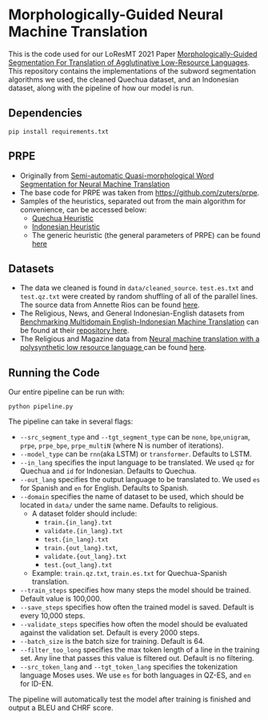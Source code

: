 # Morphologically-Guided Neural Machine Translation

This is the code used for our LoResMT 2021 Paper [Morphologically-Guided Segmentation For Translation of Agglutinative Low-Resource Languages](). This repository contains the implementations of the subword segmentation algorithms we used, the cleaned Quechua dataset, and an Indonesian dataset, along with the pipeline of how our model is run.

## Dependencies
```
pip install requirements.txt
```

## PRPE
 - Originally from [Semi-automatic Quasi-morphological Word Segmentation for Neural Machine Translation](https://link.springer.com/chapter/10.1007/978-3-319-97571-9_23)
 - The base code for PRPE was taken from https://github.com/zuters/prpe.
 - Samples of the heuristics, separated out from the main algorithm for convenience, can be accessed below:
    -  [Quechua Heuristic](https://github.com/wanchichen/morphological-nmt/blob/main/qz_heuristic.py) 
    -  [Indonesian Heuristic](https://github.com/wanchichen/morphological-nmt/blob/main/id_heuristic.py)
    -  The generic heuristic (the general parameters of PRPE) can be found [here](https://github.com/smaint/PRPE-Translator/blob/main/generic_heuristic.py)

## Datasets
 - The data we cleaned is found in `data/cleaned_source`. `test.es.txt` and `test.qz.txt` were created by random shuffling of all of the parallel lines. The source data from Annette Rios can be found [here](https://github.com/a-rios/squoia).
 - The Religious, News, and General Indonesian-English datasets from [Benchmarking Multidomain English-Indonesian Machine Translation](https://www.aclweb.org/anthology/2020.bucc-1.6.pdf) can be found at their [repository here](https://github.com/gunnxx/indonesian-mt-data).
 - The Religious and Magazine data from [Neural machine translation with a polysynthetic low resource language ](https://link.springer.com/article/10.1007/s10590-020-09255-9) can be found [here](https://github.com/johneortega/mt_quechua_spanish).

## Running the Code
Our entire pipeline can be run with:
```
python pipeline.py
```
The pipeline can take in several flags:
 - `--src_segment_type` and `--tgt_segment_type` can be `none`, `bpe`,`unigram`, `prpe`, `prpe_bpe`, `prpe_multiN` (where N is number of iterations).
 - `--model_type` can be `rnn`(aka LSTM) or `transformer`. Defaults to LSTM.
 - `--in_lang` specifies the input language to be translated. We used `qz` for Quechua and `id` for Indonesian. Defaults to Quechua.
 - `--out_lang` specifies the output language to be translated to. We used `es` for Spanish and `en` for English. Defaults to Spanish.
 - `--domain` specifies the name of dataset to be used, which should be located in `data/` under the same name. Defaults to religious.
    - A dataset folder should include: 
        - `train.{in_lang}.txt`
        - `validate.{in_lang}.txt`
        - `test.{in_lang}.txt`
        - `train.{out_lang}.txt`, 
        - `validate.{out_lang}.txt`
        - `test.{out_lang}.txt`
    - Example: `train.qz.txt`, `train.es.txt` for Quechua-Spanish translation.
 - `--train_steps` specifies how many steps the model should be trained. Default value is 100,000.
 - `--save_steps` specifies how often the trained model is saved. Default is every 10,000 steps.
 - `--validate_steps` specifies how often the model should be evaluated against the validation set. Default is every 2000 steps.
 - `--batch_size` is the batch size for training. Default is 64.
 - `--filter_too_long` specifies the max token length of a line in the training set. Any line that passes this value is filtered out. Default is no filtering.
 - `--src_token_lang` and `--tgt_token_lang` specifies the tokenization language Moses uses. We use `es` for both languages in QZ-ES, and `en` for ID-EN.
 
The pipeline will automatically test the model after training is finished and output a BLEU and CHRF score.
